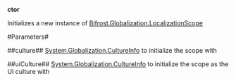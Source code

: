 **ctor**

Initializes a new instance of [Bifrost.Globalization.LocalizationScope](Bifrost.Globalization.LocalizationScope)

#Parameters#


##culture##
[System.Globalization.CultureInfo](System.Globalization.CultureInfo) to initialize the scope with

##uiCulture##
[System.Globalization.CultureInfo](System.Globalization.CultureInfo) to initialize the scope as the UI culture with
